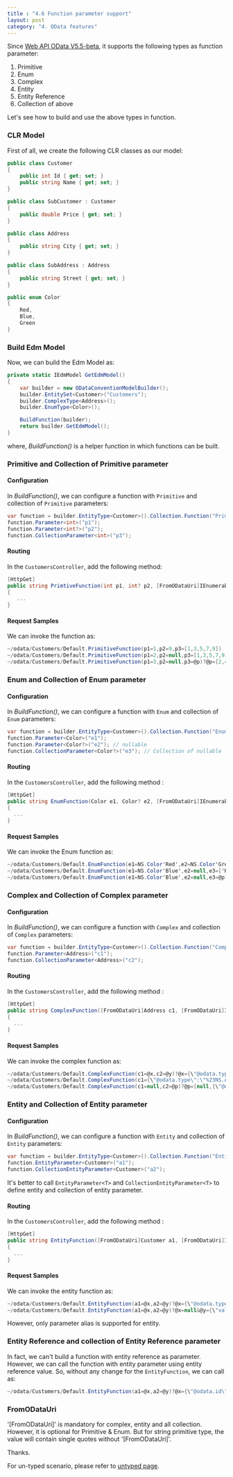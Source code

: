 ```yaml
---
title : "4.6 Function parameter support"
layout: post
category: "4. OData features"
---
```


Since [Web API OData V5.5-beta](http://www.nuget.org/packages/Microsoft.AspNet.OData/5.5.0-beta), it supports the following types as function parameter:

1. Primitive
2. Enum
3. Complex
4. Entity
5. Entity Reference
6. Collection of above

Let's see how to build and use the above types in function.

### CLR Model

First of all, we create the following CLR classes as our model:

```C#
public class Customer
{
    public int Id { get; set; }
    public string Name { get; set; }
}

public class SubCustomer : Customer
{
    public double Price { get; set; }
}

public class Address
{
    public string City { get; set; }
}

public class SubAddress : Address
{
    public string Street { get; set; }
}

public enum Color
{
    Red,
    Blue,
    Green
}
```


### Build Edm Model

Now, we can build the Edm Model as:
```C#
private static IEdmModel GetEdmModel()
{
    var builder = new ODataConventionModelBuilder();
    builder.EntitySet<Customer>("Customers");
    builder.ComplexType<Address>();
    builder.EnumType<Color>();

    BuildFunction(builder);
    return builder.GetEdmModel();
}
```

where, *BuildFunction()* is a helper function in which functions can be built.

### Primitive and Collection of Primitive parameter

#### Configuration
In *BuildFunction()*, we can configure a function with `Primitive` and collection of `Primitive` parameters:
```C#
var function = builder.EntityType<Customer>().Collection.Function("PrimtiveFunction").Returns<string>();
function.Parameter<int>("p1");
function.Parameter<int?>("p2");
function.CollectionParameter<int>("p3");
```

#### Routing
In the `CustomersController`, add the following method:
```C#
[HttpGet]
public string PrimtiveFunction(int p1, int? p2, [FromODataUri]IEnumerable<int> p3)
{
   ...
}
```

#### Request Samples
We can invoke the function as:
```C#
~/odata/Customers/Default.PrimitiveFunction(p1=1,p2=9,p3=[1,3,5,7,9])
~/odata/Customers/Default.PrimitiveFunction(p1=2,p2=null,p3=[1,3,5,7,9])
~/odata/Customers/Default.PrimitiveFunction(p1=3,p2=null,p3=@p)?@p=[2,4,6,8]
```

### Enum and Collection of Enum parameter

#### Configuration
In *BuildFunction()*, we can configure a function with `Enum` and collection of `Enum` parameters:
```C#
var function = builder.EntityType<Customer>().Collection.Function("EnumFunction").Returns<string>();
function.Parameter<Color>("e1");
function.Parameter<Color?>("e2"); // nullable
function.CollectionParameter<Color?>("e3"); // Collection of nullable
```

#### Routing
In the `CustomersController`, add the following method :
```C#
[HttpGet]
public string EnumFunction(Color e1, Color? e2, [FromODataUri]IEnumerable<Color?> e3)
{
  ...
}
```

#### Request Samples
We can invoke the Enum function as:
```C#
~/odata/Customers/Default.EnumFunction(e1=NS.Color'Red',e2=NS.Color'Green',e3=['Red', null, 'Blue'])
~/odata/Customers/Default.EnumFunction(e1=NS.Color'Blue',e2=null,e3=['Red', null, 'Blue'])
~/odata/Customers/Default.EnumFunction(e1=NS.Color'Blue',e2=null,e3=@p)?@p=['Red', null, 'Blue']
```

### Complex and Collection of Complex parameter

#### Configuration
In *BuildFunction()*, we can configure a function with `Complex` and collection of `Complex` parameters:
```C#
var function = builder.EntityType<Customer>().Collection.Function("ComplexFunction").Returns<string>();
function.Parameter<Address>("c1");
function.CollectionParameter<Address>("c2");
```

#### Routing
In the `CustomersController`, add the following method :
```C#
[HttpGet]
public string ComplexFunction([FromODataUri]Address c1, [FromODataUri]IEnumerable<Address> c2)
{
  ...
}
```

#### Request Samples
We can invoke the complex function as:
```C#
~/odata/Customers/Default.ComplexFunction(c1=@x,c2=@y)?@x={\"@odata.type\":\"%23NS.Address\",\"City\":\"Redmond\"}&@y=[{\"@odata.type\":\"%23NS.Address\",\"City\":\"Redmond\"},{\"@odata.type\":\"%23NS.SubAddress\",\"City\":\"Shanghai\", \"Street\":\"Zi Xing Rd\"}]
~/odata/Customers/Default.ComplexFunction(c1={\"@odata.type\":\"%23NS.Address\",\"City\":\"Redmond\"},c2=[{\"@odata.type\":\"%23NS.Address\",\"City\":\"Redmond\"},{\"@odata.type\":\"%23NS.SubAddress\",\"City\":\"Shanghai\", \"Street\":\"Zi Xing Rd\"}])
~/odata/Customers/Default.ComplexFunction(c1=null,c2=@p)?@p=[null,{\"@odata.type\":\"%23NS.SubAddress\",\"City\":\"Shanghai\", \"Street\":\"Zi Xing Rd\"}]
```

### Entity and Collection of Entity parameter

#### Configuration
In *BuildFunction()*, we can configure a function with `Entity` and collection of `Entity` parameters:
```C#
var function = builder.EntityType<Customer>().Collection.Function("EntityFunction").Returns<string>();
function.EntityParameter<Customer>("a1");
function.CollectionEntityParameter<Customer>("a2"); 
```
It's better to call `EntityParameter<T>` and `CollectionEntityParameter<T>` to define entity and collection of entity parameter.

#### Routing
In the `CustomersController`, add the following method :
```C#
[HttpGet]
public string EntityFunction([FromODataUri]Customer a1, [FromODataUri]IEnumerable<Customer> a2)
{
  ...
}
```

#### Request Samples
We can invoke the entity function as:
```C#
~/odata/Customers/Default.EntityFunction(a1=@x,a2=@y)?@x={\"@odata.type\":\"%23NS.Customer\",\"Id\":1,\"Name\":\"John\"}&@y={\"value\":[{\"@odata.type\":\"%23NS.Customer\",\"Id\":2, \"Name\":\"Mike\"},{\"@odata.type\":\"%23NS.SubCustomer\",\"Id\":3,\"Name\":\"Tony\", \"Price\":9.9}]}
~/odata/Customers/Default.EntityFunction(a1=@x,a2=@y)?@x=null&@y={\"value\":[]}
```
However, only parameter alias is supported for entity.

### Entity Reference and collection of Entity Reference parameter
In fact, we can't build a function with entity reference as parameter. However, we can call the function with entity parameter using entity reference value. So, without any change for the `EntityFunction`, we can call as:
```C#
~/odata/Customers/Default.EntityFunction(a1=@x,a2=@y)?@x={\"@odata.id\":\"http://localhost/odata/Customers(2)\"}&@y={\"value\":[{\"@odata.id\":\"http://localhost/odata/Customers(2)\"},{\"@odata.id\":\"http://localhost/odata/Customers(3)\"}]}
```

### FromODataUri

'[FromODataUri]' is mandatory for complex, entity and all collection. However, it is optional for Primitive & Enum. But for string primitive type, the value will contain single quotes without '[FromODataUri]'.

Thanks.

For un-typed scenario, please refer to [untyped page](http://odata.github.io/WebApi/Function-Action-Parameter-In-Untyped-Scenario/).
